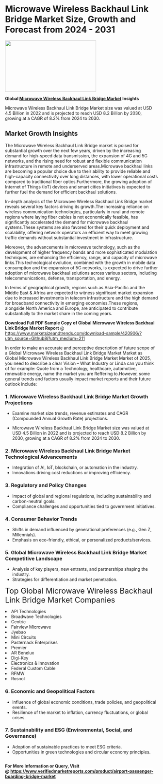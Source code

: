 <H1>Microwave Wireless Backhaul Link Bridge Market Size, Growth and Forecast from 2024 - 2031</H1><img class="aligncenter size-medium wp-image-584254" src="https://thirdeyenews.in/wp-content/uploads/2024/09/Global-Market-Research-300x168.jpeg" alt="" width="300" height="168" /><p><strong>Global&nbsp;<a href="https://www.marketsizeandtrends.com/download-sample/420906/?utm_source=Github8j?utm_medium=211">Microwave Wireless Backhaul Link Bridge Market</a> Insights</strong></p><p>Microwave Wireless Backhaul Link Bridge Market size was valued at USD 4.5 Billion in 2022 and is projected to reach USD 8.2 Billion by 2030, growing at a CAGR of 8.2% from 2024 to 2030.</p><p><h2>Market Growth Insights</h2> <p>The Microwave Wireless Backhaul Link Bridge market is poised for substantial growth over the next few years, driven by the increasing demand for high-speed data transmission, the expansion of 4G and 5G networks, and the rising need for robust and flexible communication infrastructure in remote and underserved areas.Microwave backhaul links are becoming a popular choice due to their ability to provide reliable and high-capacity connectivity over long distances, with lower operational costs compared to traditional fiber optics.Furthermore, the growing adoption of Internet of Things (IoT) devices and smart cities initiatives is expected to further fuel the demand for efficient backhaul solutions.</p> <p>In-depth analysis of the Microwave Wireless Backhaul Link Bridge market reveals several key factors driving its growth.The increasing reliance on wireless communication technologies, particularly in rural and remote regions where laying fiber cables is not economically feasible, has significantly accelerated the demand for microwave backhaul systems.These systems are also favored for their quick deployment and scalability, offering network operators an efficient way to meet growing traffic demands without substantial investment in infrastructure.</p> <p>Moreover, the advancements in microwave technology, such as the development of higher frequency bands and more sophisticated modulation techniques, are enhancing the efficiency, range, and capacity of microwave links.This technological evolution, combined with the growth in mobile data consumption and the expansion of 5G networks, is expected to drive further adoption of microwave backhaul solutions across various sectors, including telecommunications, defense, transportation, and energy.</p> <p>In terms of geographical growth, regions such as Asia-Pacific and the Middle East & Africa are expected to witness significant market expansion due to increased investments in telecom infrastructure and the high demand for broadband connectivity in emerging economies.These regions, alongside North America and Europe, are anticipated to contribute substantially to the market share in the coming years.</p> <p><span class=""><strong>Download Full PDF Sample Copy of Global Microwave Wireless Backhaul Link Bridge Market Report</strong> @ <a href="https://www.marketsizeandtrends.com/download-sample/420906/?utm_source=Github8j?utm_medium=211" target="_blank">https://www.marketsizeandtrends.com/download-sample/420906/?utm_source=Github8j?utm_medium=211</a></span></p><p>In order to make an accurate and perceptive description of future scope of a Global&nbsp;Microwave Wireless Backhaul Link Bridge Market Market as Global&nbsp;Microwave Wireless Backhaul Link Bridge Market Market of 2025, you need to describe a clear Vision &ndash; What Industry or Linda can you think of for example: Quote from a Technology, healthcare, automotive, renewable energy, name the market you are Reffering to.However, some general trends and factors usually impact market reports and their future outlook include:</p><h3>1.&nbsp;<strong>Microwave Wireless Backhaul Link Bridge Market Growth Projections</strong></h3><ul><li>Examine market size trends, revenue estimates and CAGR (Compounded Annual Growth Rate) projections.</li><li><p>Microwave Wireless Backhaul Link Bridge Market size was valued at USD 4.5 Billion in 2022 and is projected to reach USD 8.2 Billion by 2030, growing at a CAGR of 8.2% from 2024 to 2030.</p></li></ul><h3>2.&nbsp;<strong>Microwave Wireless Backhaul Link Bridge Market Technological Advancements</strong></h3><ul><li>Integration of AI, IoT, blockchain, or automation in the industry.</li><li>Innovations driving cost reductions or improving efficiency.</li></ul><h3>3.&nbsp;<strong>Regulatory and Policy Changes</strong></h3><ul><li>Impact of global and regional regulations, including sustainability and carbon-neutral goals.</li><li>Compliance challenges and opportunities tied to government initiatives.</li></ul><h3>4.&nbsp;<strong>Consumer Behavior Trends</strong></h3><ul><li>Shifts in demand influenced by generational preferences (e.g., Gen Z, Millennials).</li><li>Emphasis on eco-friendly, ethical, or personalized products/services.</li></ul><h3>5.&nbsp;<strong>Global Microwave Wireless Backhaul Link Bridge Market Competitive Landscape</strong></h3><ul><li>Analysis of key players, new entrants, and partnerships shaping the industry.</li><li>Strategies for differentiation and market penetration.</li></ul><p data-pm-slice="1 1 []"><span style="color: inherit; font-family: inherit; font-size: 25px;">Top Global Microwave Wireless Backhaul Link Bridge Market Companies</span></p><div class="" data-test-id=""><p><li>API Technologies</li><li> Broadwave Technologies</li><li> Centric</li><li> Fairview Microwave</li><li> Jyebao</li><li> Mini Circuits</li><li> Pasternack Enterprises</li><li> Premier</li><li> AR Benelux</li><li> Digi-Key</li><li> Electronics & Innovation</li><li> Federal Custom Cable</li><li> RFMW</li><li> Rosnol</li></p></div><h3>6.&nbsp;<strong>Economic and Geopolitical Factors</strong></h3><ul><li>Influence of global economic conditions, trade policies, and geopolitical events.</li><li>Resilience of the market to inflation, currency fluctuations, or global crises.</li></ul><h3>7.&nbsp;<strong>Sustainability and ESG (Environmental, Social, and Governance)</strong></h3><ul><li>Adoption of sustainable practices to meet ESG criteria.</li><li>Opportunities in green technologies and circular economy principles.</li></ul><h2><strong style="font-size: 14px;">For More Information or Query, Visit @&nbsp;</strong><a style="background-color: #ffffff; font-size: 14px;" href="https://www.marketsizeandtrends.com/report/microwave-wireless-backhaul-link-bridge-market/" target="_blank">https://www.verifiedmarketreports.com/product/airport-passenger-boarding-bridge-market</a></h2>